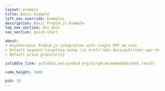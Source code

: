 ```yaml
---
layout: example
title: Basic Example
left_nav_override: Examples
description: Basic Prebid.js Example
top_nav_section: dev_docs
nav_section: quick-start

about:
- Asynchronous Prebid.js integration with single DFP ad slot
- Default keyword targeting setup (<a href="/dev-docs/publisher-api-reference.html#bidderSettingsDefault">reference</a>)
- Default price granularity

jsfiddle_link: jsfiddle.net/prebid_org/5crq9cse/embedded/html,result

code_height: 1600

pid: 10
---
```

